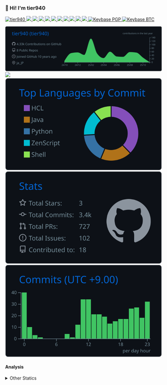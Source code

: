 ### 👋 Hi! I'm tier940

<p align="left"> 
  <a href="https://github.com/tier940/tier940/">
    <img src="https://komarev.com/ghpvc/?username=tier940" alt="tier940" />
  </a>
  <a href="http://twitter.com/tier940">
    <img height="20" src="https://img.shields.io/twitter/follow/tier940?label=Twitter&logo=twitter&style=flat" />
  </a>
  <a href="https://github.com/tier940">
    <img height="20" src="https://img.shields.io/github/followers/tier940?label=follow&logo=github&style=flat" />
  </a>
  <a href="https://www.reddit.com/user/tier940">
    <img height="20" src="https://img.shields.io/reddit/user-karma/combined/tier940?label=Reddit&logo=reddit&style=flat" />
  </a>
  <a href="https://stackoverflow.com/users/17317833/tier940">
    <img height="20" src="https://img.shields.io/stackexchange/stackoverflow/r/17317833?label=StackOverflow&logo=stack-overflow&style=flat" />
  </a>
  <a href="https://zenn.dev/tier940">
    <img height="20" src="https://zenn.badge.nikaera.com/s/tier940/likes" />
  </a>
  <a href="https://zenn.dev/tier940">
    <img height="20" src="https://zenn.badge.nikaera.com/s/tier940/followers" />
  </a>
  <a href="https://zenn.dev/tier940">
    <img height="20" src="https://zenn.badge.nikaera.com/s/tier940/articles" />
  </a>
  <a href="http://qiita.com/tier940">
    <img height="20" src="https://qiita-badge.apiapi.app/s/tier940/posts.svg" />
  </a>
  <a href="http://qiita.com/tier940">
    <img height="20" src="https://qiita-badge.apiapi.app/s/tier940/contributions.svg" />
  </a>
  <a href="https://github.com/tier940/tier940/">
    <img height="20" src="https://github.com/tier940/tier940/actions/workflows/main.yml/badge.svg" />
  </a>
  <a href="https://keybase.io/tier940">
    <img alt="Keybase PGP" src="https://img.shields.io/keybase/pgp/tier940">
  </a>
  <a href="https://keybase.io/tier940">
    <img alt="Keybase BTC" src="https://img.shields.io/keybase/btc/tier940">
  </a>
</p>

[![](https://raw.githubusercontent.com/tier940/tier940/main/profile-summary-card-output/github_dark/0-profile-details.svg)](https://github.com/vn7n24fzkq/github-profile-summary-cards)
[![](https://raw.githubusercontent.com/tier940/tier940/main/profile-summary-card-output/github_dark/1-repos-per-language.svg)](https://github.com/vn7n24fzkq/github-profile-summary-cards) [![](https://raw.githubusercontent.com/tier940/tier940/main/profile-summary-card-output/github_dark/2-most-commit-language.svg)](https://github.com/vn7n24fzkq/github-profile-summary-cards)
[![](https://raw.githubusercontent.com/tier940/tier940/main/profile-summary-card-output/github_dark/3-stats.svg)](https://github.com/vn7n24fzkq/github-profile-summary-cards) [![](https://raw.githubusercontent.com/tier940/tier940/main/profile-summary-card-output/github_dark/4-productive-time.svg)](https://github.com/vn7n24fzkq/github-profile-summary-cards)


#### Analysis
<!-- <img height="150" src="https://github.com/tier940/tier940/blob/master/images/stat.svg" alt="Alternative Text"/> -->

<details>
  <summary>Other Statics</summary>
  <!--START_SECTION:waka-->
![Code Time](http://img.shields.io/badge/Code%20Time-5%2C941%20hrs%2017%20mins-blue)

**🐱 My GitHub Data** 

> 📦 74.7 kB Used in GitHub's Storage 
 > 
> 💼 Opted to Hire
 > 
> 📜 14 Public Repositories 
 > 
> 🔑 7 Private Repositories 
 > 
**I'm an Early 🐤** 

```text
🌞 Morning                2489 commits        ████░░░░░░░░░░░░░░░░░░░░░   16.56 % 
🌆 Daytime                5435 commits        █████████░░░░░░░░░░░░░░░░   36.17 % 
🌃 Evening                5509 commits        █████████░░░░░░░░░░░░░░░░   36.66 % 
🌙 Night                  1595 commits        ███░░░░░░░░░░░░░░░░░░░░░░   10.61 % 
```
📅 **I'm Most Productive on Saturday** 

```text
Monday                   1657 commits        ███░░░░░░░░░░░░░░░░░░░░░░   11.03 % 
Tuesday                  2324 commits        ████░░░░░░░░░░░░░░░░░░░░░   15.46 % 
Wednesday                1768 commits        ███░░░░░░░░░░░░░░░░░░░░░░   11.76 % 
Thursday                 1544 commits        ███░░░░░░░░░░░░░░░░░░░░░░   10.27 % 
Friday                   2224 commits        ████░░░░░░░░░░░░░░░░░░░░░   14.80 % 
Saturday                 2904 commits        █████░░░░░░░░░░░░░░░░░░░░   19.32 % 
Sunday                   2607 commits        ████░░░░░░░░░░░░░░░░░░░░░   17.35 % 
```


📊 **This Week I Spent My Time On** 

```text
🕑︎ Time Zone: Asia/Tokyo

💬 Programming Languages: 
Other                    31 hrs 32 mins      █████████████████████░░░░   82.65 % 
Text                     3 hrs 46 mins       ██░░░░░░░░░░░░░░░░░░░░░░░   09.90 % 
Markdown                 1 hr 45 mins        █░░░░░░░░░░░░░░░░░░░░░░░░   04.62 % 
YAML                     37 mins             ░░░░░░░░░░░░░░░░░░░░░░░░░   01.62 % 
Docker                   10 mins             ░░░░░░░░░░░░░░░░░░░░░░░░░   00.47 % 

🔥 Editors: 
Chrome                   34 hrs 13 mins      ██████████████████████░░░   89.63 % 
VS Code                  3 hrs 26 mins       ██░░░░░░░░░░░░░░░░░░░░░░░   09.00 % 
Cursor                   11 mins             ░░░░░░░░░░░░░░░░░░░░░░░░░   00.51 % 
Edge                     10 mins             ░░░░░░░░░░░░░░░░░░░░░░░░░   00.48 % 
IntelliJ IDEA            8 mins              ░░░░░░░░░░░░░░░░░░░░░░░░░   00.37 % 

💻 Operating System: 
Windows                  37 hrs 56 mins      █████████████████████████   99.37 % 
Linux                    14 mins             ░░░░░░░░░░░░░░░░░░░░░░░░░   00.63 % 
```

**I Mostly Code in Java** 

```text
Java                     12 repos            ███████████░░░░░░░░░░░░░░   44.44 % 
HCL                      3 repos             ███░░░░░░░░░░░░░░░░░░░░░░   11.11 % 
Shell                    2 repos             ██░░░░░░░░░░░░░░░░░░░░░░░   07.41 % 
Go                       1 repo              █░░░░░░░░░░░░░░░░░░░░░░░░   03.70 % 
Python                   1 repo              █░░░░░░░░░░░░░░░░░░░░░░░░   03.70 % 
```



**Timeline**

![Lines of Code chart](https://raw.githubusercontent.com/tier940/tier940/main/assets/bar_graph.png)


 Last Updated on 29/06/2025 01:14:20 UTC
<!--END_SECTION:waka-->
</details>
